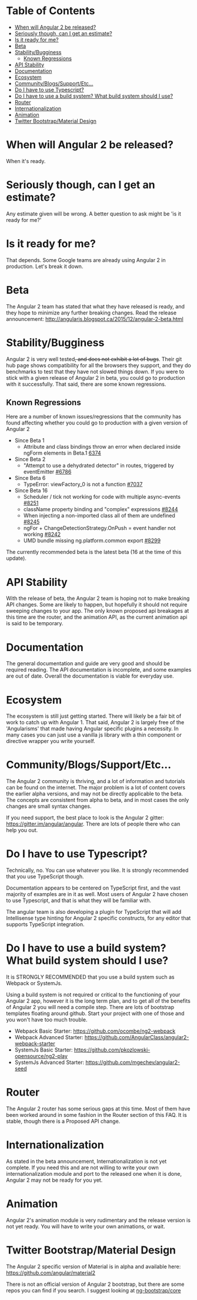 # Table of Contents

- [When will Angular 2 be released?](#when-will-angular-2-be-released)
- [Seriously though, can I get an estimate?](#seriously-though-can-i-get-an-estimate)
- [Is it ready for me?](#is-it-ready-for-me)
- [Beta](#beta)
- [Stability/Bugginess](#stabilitybugginess)
    - [Known Regressions](#known-regressions)
- [API Stability](#api-stability)
- [Documentation](#documentation)
- [Ecosystem](#ecosystem)
- [Community/Blogs/Support/Etc...](#communityblogssupportetc)
- [Do I have to use Typescript?](#do-i-have-to-use-typescript)
- [Do I have to use a build system? What build system should I use?](#do-i-have-to-use-a-build-system-what-build-system-should-i-use)
- [Router](#router)
- [Internationalization](#internationalization)
- [Animation](#animation)
- [Twitter Bootstrap/Material Design](#twitter-bootstrapmaterial-design)

# When will Angular 2 be released?

When it's ready.

# Seriously though, can I get an estimate?

Any estimate given will be wrong. A better question to ask might be 'is it ready for me?'

# Is it ready for me?

That depends. Some Google teams are already using Angular 2 in production. Let's break it down.

# Beta

The Angular 2 team has stated that what they have released is ready, and they hope to minimize any further breaking changes.
Read the release announcement: http://angularjs.blogspot.ca/2015/12/angular-2-beta.html

# Stability/Bugginess

Angular 2 is very well tested~~, and does not exhibit a lot of bugs~~. Their git hub page shows compatibility for all the browsers they support, and they do benchmarks to test that they have not slowed things down. If you were to stick with a given release of Angular 2 in beta, you could go to production with it successfully. That said, there are some known regressions.

## Known Regressions

Here are a number of known issues/regressions that the community has found affecting whether you could go to production with a given version of Angular 2

- Since Beta 1
    - Attribute and class bindings throw an error when declared inside ngForm elements in Beta.1 [6374](https://github.com/angular/angular/issues/6374)
- Since Beta 2
    - "Attempt to use a dehydrated detector" in routes, triggered by eventEmitter [#6786](https://github.com/angular/angular/issues/6786)
- Since Beta 6
    - TypeError: viewFactory_<name>0 is not a function [#7037](https://github.com/angular/angular/issues/7037)
- Since Beta 16
    - Scheduler / tick not working for code with multiple async-events [#8251](https://github.com/angular/angular/issues/8251)
    - className property binding and "complex" expressions [#8244](https://github.com/angular/angular/issues/8244)
    - When injecting a non-imported class all of them are undefined [#8245](https://github.com/angular/angular/issues/8245)
    - ngFor + ChangeDetectionStrategy.OnPush = event handler not working [#8242](https://github.com/angular/angular/issues/8242)
    -  UMD bundle missing ng.platform.common export [#8299](https://github.com/angular/angular/issues/8299)

The currently recommended beta is the latest beta (16 at the time of this update).

# API Stability

With the release of beta, the Angular 2 team is hoping not to make breaking API changes. Some are likely to happen, but hopefully it should not require sweeping changes to your app. The only known proposed api breakages at this time are the router, and the animation API, as the current animation api is said to be temporary.

# Documentation

The general documentation and guide are very good and should be required reading. The API documentation is incomplete, and some examples are out of date. Overall the documentation is viable for everyday use.

# Ecosystem

The ecosystem is still just getting started. There will likely be a fair bit of work to catch up with Angular 1. That said, Angular 2 is largely free of the 'Angularisms' that made having Angular specific plugins a necessity. In many cases you can just use a vanilla js library with a thin component or directive wrapper you write yourself.

# Community/Blogs/Support/Etc...

The Angular 2 community is thriving, and a lot of information and tutorials can be found on the internet. The major problem is a lot of content covers the earlier alpha versions, and may not be directly applicable to the beta. The concepts are consistent from alpha to beta, and in most cases the only changes are small syntax changes.

If you need support, the best place to look is the Angular 2 gitter: https://gitter.im/angular/angular. There are lots of people there who can help you out.

# Do I have to use Typescript?

Technically, no. You can use whatever you like. It is strongly recommended that you use TypeScript though.

Documentation appears to be centered on TypeScript first, and the vast majority of examples are in it as well. Most users of Angular 2 have chosen to use Typescript, and that is what they will be familiar with.

The angular team is also developing a plugin for TypeScript that will add Intellisense type hinting for Angular 2 specific constructs, for any editor that supports TypeScript integration.

# Do I have to use a build system? What build system should I use?

It is STRONGLY RECOMMENDED that you use a build system such as Webpack or SystemJs. 

Using a build system is not required or critical to the functioning of your Angular 2 app, however it is the long term plan, and to get all of the benefits of Angular 2 you will need a compile step. There are lots of bootstrap templates floating around github. Start your project with one of those and you won't have too much trouble.

- Webpack Basic Starter: https://github.com/ocombe/ng2-webpack
- Webpack Advanced Starter: https://github.com/AngularClass/angular2-webpack-starter
- SystemJs Basic Starter: https://github.com/pkozlowski-opensource/ng2-play 
- SystemJs Advanced Starter: https://github.com/mgechev/angular2-seed

# Router

The Angular 2 router has some serious gaps at this time. Most of them have been worked around in some fashion in the Router section of this FAQ. It is stable, though there is a Proposed API change.

# Internationalization

As stated in the beta announcement, Internationalization is not yet complete. If you need this and are not willing to write your own internationalization module and port to the released one when it is done, Angular 2 may not be ready for you yet.

# Animation

Angular 2's animation module is very rudimentary and the release version is not yet ready. You will have to write your own animations, or wait.

# Twitter Bootstrap/Material Design

The Angular 2 specific version of Material is in alpha and available here: https://github.com/angular/material2

There is not an official version of Angular 2 bootstrap, but there are some repos you can find if you search. I suggest looking at [ng-bootstrap/core](https://github.com/ng-bootstrap/core)

